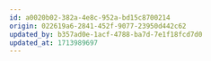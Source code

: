 ```yaml
---
id: a0020b02-382a-4e8c-952a-bd15c8700214
origin: 022619a6-2841-452f-9077-23950d442c62
updated_by: b357ad0e-1acf-4788-ba7d-7e1f18fcd7d0
updated_at: 1713989697
---
```

